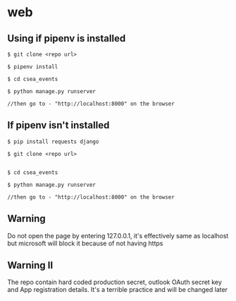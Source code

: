 # web
 ## Using if pipenv is installed
 
```
$ git clone <repo url>

$ pipenv install

$ cd csea_events

$ python manage.py runserver

//then go to - "http://localhost:8000" on the browser

```

## If pipenv isn't installed

```
$ pip install requests django

$ git clone <repo url>


$ cd csea_events

$ python manage.py runserver

//then go to - "http://localhost:8000" on the browser
```

## Warning

Do not open the page by entering 127.0.0.1, it's effectively same as localhost but microsoft will block it because of not having https

## Warning II

The repo contain hard coded production secret, outlook OAuth secret key and App registration details. It's a terrible practice and will be changed later
